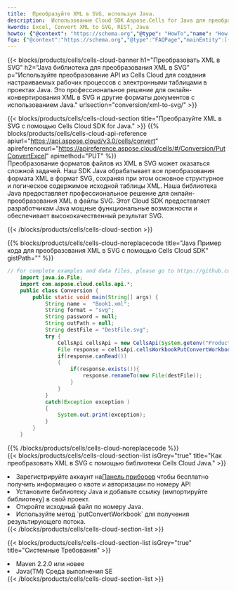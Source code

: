 ```yaml
---
title:  Преобразуйте XML в SVG, используя Java.
description:  Использование Cloud SDK Aspose.Cells for Java для преобразования файла формата XML в файл формата SVG.
kwords: Excel, Convert XML to SVG, REST, Java
howto: {"@context": "https://schema.org","@type": "HowTo","name": "How to convert XML to SVG using the Cells Cloud Java library.","description": "How to convert XML to SVG using the Cells Cloud Java library.","image": {"@type": "ImageObject"},"url": "/java/conversion/xml-to-svg/","step": [{ "@type": "HowToStep","name": "How to convert XML to SVG using the Cells Cloud Java library. step 1", "image": {"@type": "ImageObject",},"url": "/java/conversion/xml-to-svg/","text": "Register an account at <a href='https://dashboard.aspose.cloud/'>Dashboard</a> to get free API quota & authorization details",},{ "@type": "HowToStep","name": "How to convert XML to SVG using the Cells Cloud Java library. step 1", "image": {"@type": "ImageObject",},"url": "/java/conversion/xml-to-svg/","text": "Install Java library and add the reference (import the library) to your project.",},{ "@type": "HowToStep","name": "How to convert XML to SVG using the Cells Cloud Java library. step 1", "image": {"@type": "ImageObject",},"url": "/java/conversion/xml-to-svg/","text": "Open the source file in Java.",},{ "@type": "HowToStep","name": "How to convert XML to SVG using the Cells Cloud Java library. step 1", "image": {"@type": "ImageObject",},"url": "/java/conversion/xml-to-svg/","text": "Use the `putConvertWorkbook` method to retrieve the resulting stream.",}, ],"supply": {"@type": "HowToSupply","name": "document"},"tool": [{"@type": "HowToTool","name": "IntelliJ IDEA, Visual Studio Code, Eclipse"},{"@type": "HowToTool","name": "Aspose Cells"}],"totalTime": "PT6M"}
fqa: {"@context":"https://schema.org","@type":"FAQPage","mainEntity":[{"@type":"Question","name":"Why convert file formats in C# using REST API?","acceptedAnswer":{"@type":"Answer","text":"Documents are encoded in many ways, and some files may be incompatible with the software you use. To open and read such files, just convert them to appropriate file formats.<br/><ol><li>Install .NET SDK and add the reference (import the library) to your project.</li><li>Open the source file in C# using REST API.</li><li>Call the PutConvertWorkbookRequest() method, passing an output filename with required extension.</li><li>Get the result of conversion as a separate file.</li></ol>"}},{"@type":"Question","name":"What file formats can I convert with your C# library?","acceptedAnswer":{"@type":"Answer","text":"We support a variety of file formats for conversion using .NET library, including XLSX, Excel, xls , PDF, CSV, HTML, Markdown, XML, PNG, JPG, TIFF, Json, TXT and many more."}},{"@type":"Question","name":"What is the maximum allowed file size for conversion using this .NET library?","acceptedAnswer":{"@type":"Answer","text":"There are no file size limits for format conversions using .NET library."}}]}
---
```

{{< blocks/products/cells/cells-cloud-banner h1="Преобразовать XML в SVG" h2="Java библиотека для преобразования XML в SVG" p="Используйте преобразование API из Cells Cloud для создания настраиваемых рабочих процессов с электронными таблицами в проектах Java. Это профессиональное решение для онлайн-конвертирования XML в SVG и другие форматы документов с использованием Java." urlsection="conversion/xml-to-svg/" >}}

{{< blocks/products/cells/cells-cloud-section title="Преобразуйте XML в SVG с помощью Cells Cloud SDK for Java." >}}
{{% blocks/products/cells/cells-cloud-api-reference apiurl="https://api.aspose.cloud/v3.0/cells/convert" apireferenceurl="https://apireference.aspose.cloud/cells/#/Conversion/PutConvertExcel" apimethod="PUT" %}}
<br/>
Преобразование форматов файлов из XML в SVG может оказаться сложной задачей. Наш SDK Java обрабатывает все преобразования формата XML в формат SVG, сохраняя при этом основное структурное и логическое содержимое исходной таблицы XML. Наша библиотека Java предоставляет профессиональное решение для онлайн-преобразования XML в файлы SVG. Этот Cloud SDK предоставляет разработчикам Java мощные функциональные возможности и обеспечивает высококачественный результат SVG.

{{< /blocks/products/cells/cells-cloud-section >}}

{{% blocks/products/cells/cells-cloud-noreplacecode title="Java Пример кода для преобразования XML в SVG с помощью Cells Cloud SDK" gistPath="" %}}
 
```java
// For complete examples and data files, please go to https://github.com/aspose-cells-cloud/aspose-cells-cloud-java/
    import java.io.File;
    import com.aspose.cloud.cells.api.*;
    public class Conversion {
        public static void main(String[] args) {
            String name =  "Book1.xml";
            String format = "svg";
            String password = null;
            String outPath = null;
            String destFile = "DestFile.svg";
            try {
                CellsApi cellsApi = new CellsApi(System.getenv("ProductClientId"), System.getenv("ProductClientSecret"));
                File response = cellsApi.cellsWorkbookPutConvertWorkbook(new File(name), format, password, outPath, null,null);            
                if(response.canRead())
                {
                    if(response.exists()){
                        response.renameTo(new File(destFile));
                    }                
                }
            }
            catch(Exception exception )
            {
                System.out.print(exception);
            }
        }
    }
```
 
{{% /blocks/products/cells/cells-cloud-noreplacecode %}}
<br/>
{{< blocks/products/cells/cells-cloud-section-list isGrey="true" title="Как преобразовать XML в SVG с помощью библиотеки Cells Cloud Java." >}}
<li> Зарегистрируйте аккаунт на<a href="https://dashboard.aspose.cloud/">Панель приборов</a> чтобы бесплатно получить информацию о квоте и авторизации по номеру API</li>
<li>Установите библиотеку Java и добавьте ссылку (импортируйте библиотеку) в свой проект.</li>
<li>Откройте исходный файл по номеру Java.</li>
<li>Используйте метод `putConvertWorkbook` для получения результирующего потока.</li>
{{< /blocks/products/cells/cells-cloud-section-list >}}

{{< blocks/products/cells/cells-cloud-section-list isGrey="true" title="Системные Требования" >}}
<li>Maven 2.2.0 или новее</li>
<li>Java(TM) Среда выполнения SE</li>
{{< /blocks/products/cells/cells-cloud-section-list >}}
